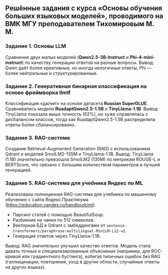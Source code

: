 ## Решённые задания с курса «Основы обучения больших языковых моделей», проводимого на ВМК МГУ преподавателем Тихомировым М. М.

### Задание 1. Основы LLM

Сравнение двух малых моделей (**Qwen2.5-3B-Instruct** и **Phi-4-mini-instruct**) по качеству генерации ответов на разные вопросы.
Вывод: Qwen даёт более креативные, но иногда нелогичные ответы, Phi — более нейтральные и структурированные.

### Задание 2. Генеративная бинарная классификация на основе фреймворка llmtf

Классификация «да/нет» на основе датасета **Russian SuperGLUE**. Сравнивались модели **RuadaptQwen2.5-1.5B** и **TinyLlama-1.1B**.
Вывод: TinyLlama показала выше точность (62%), но хуже справлялась с дисбалансом классов, тогда как RuadaptQwen2.5-1.5B распределяла ответы более сбалансированно.

### Задание 3. RAG-система

Создание Retrieval-Augmented Generation (RAG) с использованием Qdrant и моделей SmolLM2-135M и TinyLlama-1.1B.
Вывод: TinyLlama (1.1B) значительно превзошла SmolLM2 (135M) по метрикам ROUGE-L и BERTScore, что связано с большим количеством параметров и лучшей генерацией.

### Задание 5. RAG-система для учебника Яндекс по ML

Реализована полноценная RAG-система для учебника по машинному обучению с сайта Яндекс.Практикума (https://education.yandex.ru/handbook/ml).

* Парсинг статей с помощью BeautifulSoup.
* Разбиение на чанки по 512 символов.
* Векторная БД в Qdrant с эмбеддингами от `sentence-transformers/paraphrase-multilingual-MiniLM-L12-v2`.
* Генерация ответов через TinyLlama-1.1B.

Вывод: RAG значительно улучшил качество ответов. Модель стала давать точные и специализированные объяснения (например, для ROC-кривой или градиентного бустинга), избегая типичных ошибок без RAG (галлюцинации, повторения, уход в другие области, случайные ответы на других языках).

